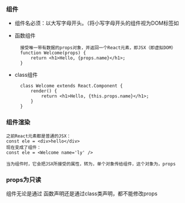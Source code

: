 ### 组件
- 组件名必须：以大写字母开头。（将小写字母开头的组件视为DOM标签如<div>
- 函数组件

        接受唯一带有数据的props对象，并返回一个React元素，即JSX（即虚拟DOM）
        function Welcome(props) {
            return <h1>Hello, {props.name}</h1>;
        }
- class组件

        class Welcome extends React.Component {
            render() {
                return <h1>Hello, {this.props.name}</h1>;
            }
        }
### 组件渲染
    之前React元素都是普通的JSX：
    const ele = <div>hello</div>
    现在变成了组件：
    const ele = <Welcome name='ly' />

    当为组件时，它会把JSX所接受的属性，转为，单个对象传给组件，这个对象为，props
### props为只读
组件无论是通过 函数声明还是通过class类声明，都不能修改props